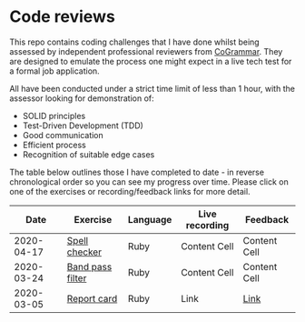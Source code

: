 # Code reviews

This repo contains coding challenges that I have done whilst being assessed by independent professional reviewers from [CoGrammar](https://www.cogrammar.com/). They are designed to emulate the process one might expect in a live tech test for a formal job application.

All have been conducted under a strict time limit of less than 1 hour, with the assessor looking for demonstration of:
- SOLID principles
- Test-Driven Development (TDD)
- Good communication
- Efficient process
- Recognition of suitable edge cases

The table below outlines those I have completed to date - in reverse chronological order so you can see my progress over time. Please click on one of the exercises or recording/feedback links for more detail.

| Date | Exercise | Language | Live recording | Feedback |
| ------------- | ------------- | ------------- | ------------- | ------------- |
| 2020-04-17  | [Spell checker](code-review-3) | Ruby | Content Cell  | Content Cell  |
| 2020-03-24  | [Band pass filter](code-review-2) | Ruby | Content Cell  | Content Cell  |
| 2020-03-05  | [Report card](code-review-1) | Ruby | Link  | [Link](2020-03-05-Orange_Jynx_27-feedback.pdf)  |